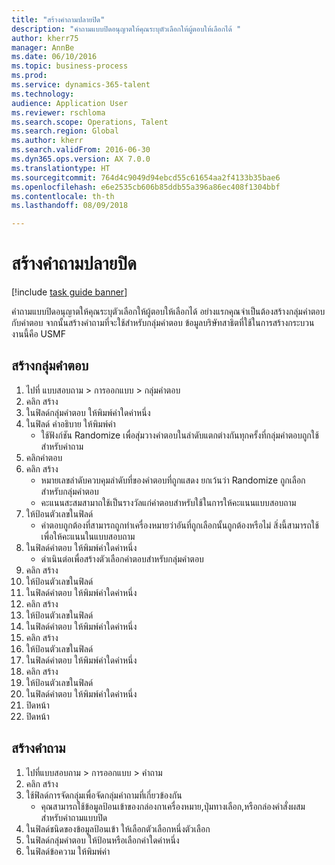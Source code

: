 ```yaml
--- 
title: "สร้างคำถามปลายปิด"
description: "คำถามแบบปิดอนุญาตให้คุณระบุตัวเลือกให้ผู้ตอบให้เลือกได้ "
author: kherr75
manager: AnnBe
ms.date: 06/10/2016
ms.topic: business-process
ms.prod: 
ms.service: dynamics-365-talent
ms.technology: 
audience: Application User
ms.reviewer: rschloma
ms.search.scope: Operations, Talent
ms.search.region: Global
ms.author: kherr
ms.search.validFrom: 2016-06-30
ms.dyn365.ops.version: AX 7.0.0
ms.translationtype: HT
ms.sourcegitcommit: 764d4c9049d94ebcd55c61654aa2f4133b35bae6
ms.openlocfilehash: e6e2535cb606b85ddb55a396a86ec408f1304bbf
ms.contentlocale: th-th
ms.lasthandoff: 08/09/2018

---
```

# <a name="create-closed-ended-questions"></a>สร้างคำถามปลายปิด

[!include [task guide banner](../../includes/task-guide-banner.md)]

คำถามแบบปิดอนุญาตให้คุณระบุตัวเลือกให้ผู้ตอบให้เลือกได้  อย่างแรกคุณจำเป็นต้องสร้างกลุ่มคำตอบกับคำตอบ จากนั้นสร้างคำถามที่จะใช้สำหรับกลุ่มคำตอบ  ข้อมูลบริษัทสาธิตที่ใช้ในการสร้างกระบวนงานนี้คือ USMF


## <a name="create-an-answer-group"></a>สร้างกลุ่มคำตอบ
1. ไปที่ แบบสอบถาม > การออกแบบ > กลุ่มคำตอบ
2. คลิก สร้าง
3. ในฟิลด์กลุ่มคำตอบ ให้พิมพ์ค่าใดค่าหนึ่ง
4. ในฟิลด์ คำอธิบาย ให้พิมพ์ค่า
    * ใช้ฟังก์ชัน Randomize เพื่อสุ่มวางคำตอบในลำดับแตกต่างกันทุกครั้งที่กลุ่มคำตอบถูกใช้สำหรับคำถาม  
5. คลิกคำตอบ
6. คลิก สร้าง
    * หมายเลขลำดับควบคุมลำดับที่ของคำตอบที่ถูกแสดง ยกเว้นว่า Randomize ถูกเลือกสำหรับกลุ่มคำตอบ  
    * คะแนนสะสมสามาถใช้เป็นรางวัลแก่คำตอบสำหรับใช้ในการให้คะแนนแบบสอบถาม  
7. ให้ป้อนตัวเลขในฟิลด์
    * คำตอบถูกต้องที่สามารถถูกทำเครื่องหมายว่าอันที่ถูกเลือกนั้นถูกต้องหรือไม่  สิ่งนี้สามารถใช้เพื่อให้คะแนนในแบบสอบถาม  
8. ในฟิลด์คำตอบ ให้พิมพ์ค่าใดค่าหนึ่ง
    * ดำเนินต่อเพื่อสร้างตัวเลือกคำตอบสำหรับกลุ่มคำตอบ  
9. คลิก สร้าง
10. ให้ป้อนตัวเลขในฟิลด์
11. ในฟิลด์คำตอบ ให้พิมพ์ค่าใดค่าหนึ่ง
12. คลิก สร้าง
13. ให้ป้อนตัวเลขในฟิลด์
14. ในฟิลด์คำตอบ ให้พิมพ์ค่าใดค่าหนึ่ง
15. คลิก สร้าง
16. ให้ป้อนตัวเลขในฟิลด์
17. ในฟิลด์คำตอบ ให้พิมพ์ค่าใดค่าหนึ่ง
18. คลิก สร้าง
19. ให้ป้อนตัวเลขในฟิลด์
20. ในฟิลด์คำตอบ ให้พิมพ์ค่าใดค่าหนึ่ง
21. ปิดหน้า
22. ปิดหน้า

## <a name="create-the-question"></a>สร้างคำถาม
1. ไปที่แบบสอบถาม > การออกแบบ > คำถาม
2. คลิก สร้าง
3. ใช้ฟิลด์การจัดกลุ่มเพื่อจัดกลุ่มคำถามที่เกี่ยวข้องกัน
    * คุณสามารถใช้ข้อมูลป้อนเข้าของกล่องกาเครื่องหมาย,ปุ่มทางเลือก,หรือกล่องคำสั่งผสมสำหรับคำถามแบบปิด  
4. ในฟิลด์ชนิดของข้อมูลป้อนเข้า ให้เลือกตัวเลือกหนึ่งตัวเลือก
5. ในฟิลด์กลุ่มคำตอบ ให้ป้อนหรือเลือกค่าใดค่าหนึ่ง
6. ในฟิลด์ข้อความ ให้พิมพ์ค่า 


